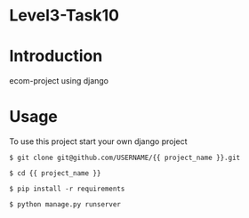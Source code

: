 # Level3-Task10
# Introduction
ecom-project using django 

# Usage
To use this project start your own django project 

```
$ git clone git@github.com/USERNAME/{{ project_name }}.git
```
```
$ cd {{ project_name }}
```
```
$ pip install -r requirements
```
```
$ python manage.py runserver

```
